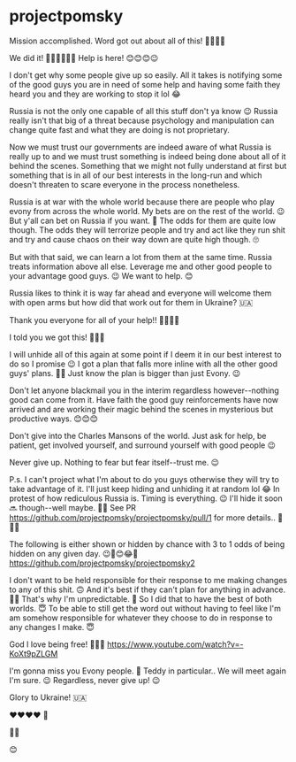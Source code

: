 # projectpomsky

Mission accomplished. Word got out about all of this! 🙏👏👏👏

We did it! 🎉🥳🎉🥳🎉🥳 Help is here! 😊😊😊😉 

I don't get why some people give up so easily. All it takes is notifying some of the good guys you are in need of some help and having some faith they heard you and they are working to stop it lol 😂 

Russia is not the only one capable of all this stuff don't ya know 😉 Russia really isn't that big of a threat because psychology and manipulation can change quite fast and what they are doing is not proprietary.

Now we must trust our governments are indeed aware of what Russia is really up to and we must trust something is indeed being done about all of it behind the scenes. Something that we might not fully understand at first but something that is in all of our best interests in the long-run and which doesn't threaten to scare everyone in the process nonetheless.

Russia is at war with the whole world because there are people who play evony from across the whole world. My bets are on the rest of the world. 😉 But y'all can bet on Russia if you want. 🤭 The odds for them are quite low though. The odds they will terrorize people and try and act like they run shit and try and cause chaos on their way down are quite high though. 🙄

But with that said, we can learn a lot from them at the same time. Russia treats information above all else. Leverage me and other good people to your advantage good guys. 😉 We want to help. 😊

Russia likes to think it is way far ahead and everyone will welcome them with open arms but how did that work out for them in Ukraine? 🇺🇦

Thank you everyone for all of your help!! 🙏🙏🙏🙏

I told you we got this! 💪💪💪

I will unhide all of this again at some point if I deem it in our best interest to do so I promise 😉 I got a plan that falls more inline with all the other good guys' plans. 🤭😉 Just know the plan is bigger than just Evony. 😉 

Don't let anyone blackmail you in the interim regardless however--nothing good can come from it. Have faith the good guy reinforcements have now arrived and are working their magic behind the scenes in mysterious but productive ways. 😊😊😊

Don't give into the Charles Mansons of the world. Just ask for help, be patient, get involved yourself, and surround yourself with good people 😉 

Never give up. Nothing to fear but fear itself--trust me. 😉 

P.s. I can't project what I'm about to do you guys otherwise they will try to take advantage of it. I'll just keep hiding and unhiding it at random lol 😂 In protest of how rediculous Russia is. Timing is everything. 😉 I'll hide it soon 🔜 though--well maybe. 🤭😉 See PR https://github.com/projectpomsky/projectpomsky/pull/1 for more details.. 🤭🤭🤭

The following is either shown or hidden by chance with 3 to 1 odds of being hidden on any given day. 😉🤭😊😂🤪
https://github.com/projectpomsky/projectpomsky2

I don't want to be held responsible for their response to me making changes to any of this shit. 🙃 And it's best if they can't plan for anything in advance. 🤭😉 That's why I'm unpredictable. 🤪 So I did that to have the best of both worlds. 😇 To be able to still get the word out without having to feel like I'm am somehow responsible for whatever they choose to do in response to any changes I make. 😇

God I love being free! 🥰🥰🥰 https://www.youtube.com/watch?v=-KoXt9pZLGM

I'm gonna miss you Evony people. 🥺 Teddy in particular.. We will meet again I'm sure. 😉 Regardless, never give up! 😉

Glory to Ukraine! 🇺🇦

❤️❤️❤️❤️ 🧸

🍿🥤

😊

